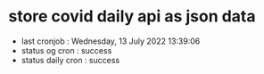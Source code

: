 # store covid daily api as json data

- last cronjob : Wednesday, 13 July 2022 13:39:06
- status og cron : success
- status daily cron : success
      
      